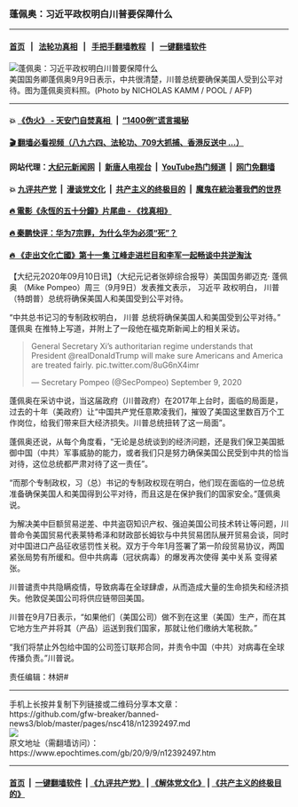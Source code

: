 ### 蓬佩奥：习近平政权明白川普要保障什么
------------------------

#### [首页](https://github.com/gfw-breaker/banned-news3/blob/master/README.md) &nbsp;&nbsp;|&nbsp;&nbsp; [法轮功真相](https://github.com/begood0513/basic/blob/master/README.md)  &nbsp;&nbsp;|&nbsp;&nbsp; [手把手翻墙教程](https://github.com/gfw-breaker/guides/wiki)  &nbsp;&nbsp;|&nbsp;&nbsp; [一键翻墙软件](https://github.com/gfw-breaker/nogfw/blob/master/README.md)  



<div><img alt="蓬佩奥：习近平政权明白川普要保障什么" class="attachment-djy_600_400 size-djy_600_400 wp-post-image" src="https://i.epochtimes.com/assets/uploads/2020/09/000_1WX83Q-1-600x400.jpg"/>
<div class="caption">
 美国国务卿蓬佩奥9月9日表示，中共很清楚，川普总统要确保美国人受到公平对待。图为蓬佩奥资料照。(Photo by NICHOLAS KAMM / POOL / AFP)
</div></div><hr/>

#### 💥 [《伪火》 - 天安门自焚真相 ](http://141.164.51.119:10000/videos/blog/weihuo.html)&nbsp; |&nbsp; [“1400例”谎言揭秘  ](http://141.164.51.119:10000/videos/blog/jiexi1400.html)

#### [ 🎬  翻墙必看视频（八九六四、法轮功、709大抓捕、香港反送中 ...）](https://github.com/gfw-breaker/links/blob/master/banned.md)

#### 网站代理：[大纪元新闻网](http://167.172.10.89:10080/gb/) &nbsp;|&nbsp; [新唐人电视台](http://167.172.10.89:8808/gb/)  &nbsp;|&nbsp; [YouTube热门频道](http://158.247.203.241/youtube.html) &nbsp;|&nbsp; [网门免翻墙](http://158.247.203.241:11000/show.aspx?name=ogHome)

#### 💥 [九评共产党](http://141.164.51.119:10000/videos/res/jiuping/)&nbsp; |&nbsp; [漫谈党文化](http://141.164.51.119:10000/videos/res/mtdwh/)&nbsp; |&nbsp; [共产主义的终极目的](http://141.164.51.119:10000/videos/res/zjmd/)&nbsp; |&nbsp; [魔鬼在統治著我們的世界](http://141.164.51.119:10000/videos/res/TheSpecter/)  

#### [ 🔥  電影《永恆的五十分鐘》片尾曲 - 《找真相》](http://141.164.51.119:10000/videos/news/../legend/index.html)

#### [ 🔥  秦鹏快评：华为7宗罪，为什么华为必须“死”？](http://141.164.51.119:10000/videos/news/qp01.html)

#### [ 🔥  《走出文化亡國》第十一集 江峰走进栏目和李军一起畅谈中共逆淘汰](http://141.164.51.119:10000/videos/news/../res/zcwhwg/index.html)

<div><p>
 【大纪元2020年09月10日讯】（大纪元记者张婷综合报导）美国国务卿迈克·
 <ok href="https://www.epochtimes.com/gb/tag/%E8%93%AC%E4%BD%A9%E5%A5%A5.html">
  蓬佩奥
 </ok>
 （Mike Pompeo）周三（9月9日）发表推文表示，
 <ok href="https://www.epochtimes.com/gb/tag/%E4%B9%A0%E8%BF%91%E5%B9%B3.html">
  习近平
 </ok>
 政权明白，
 <ok href="https://www.epochtimes.com/gb/tag/%E5%B7%9D%E6%99%AE.html">
  川普
 </ok>
 （特朗普）总统将确保美国人和美国受到公平对待。
</p>
<p>
 “中共总书记习的专制政权明白，
 <ok href="https://www.epochtimes.com/gb/tag/%E5%B7%9D%E6%99%AE.html">
  川普
 </ok>
 总统将确保美国人和美国受到公平对待。”
 <ok href="https://www.epochtimes.com/gb/tag/%E8%93%AC%E4%BD%A9%E5%A5%A5.html">
  蓬佩奥
 </ok>
 在推特上写道，并附上了一段他在福克斯新闻上的相关采访。
</p>
<p>
</p>
<blockquote class="twitter-tweet">
 <p dir="ltr" lang="en">
  General Secretary Xi’s authoritarian regime understands that President
  <ok href="https://twitter.com/realDonaldTrump?ref_src=twsrc%5Etfw">
   @realDonaldTrump
  </ok>
  will make sure Americans and America are treated fairly.
  <ok href="https://t.co/8uG6nX4imr">
   pic.twitter.com/8uG6nX4imr
  </ok>
 </p>
 <p>
  — Secretary Pompeo (@SecPompeo)
  <ok href="https://twitter.com/SecPompeo/status/1303754445185048577?ref_src=twsrc%5Etfw">
   September 9, 2020
  </ok>
 </p>
</blockquote>
<p>
 <p>
  蓬佩奥在采访中说，当这届政府（川普政府）在2017年上台时，面临的局面是，过去的十年（美政府）让“中国共产党任意欺凌我们，摧毁了美国这里数百万个工作岗位，给我们带来巨大经济损失。川普总统扭转了这一局面”。
 </p>
 <p>
  蓬佩奥还说，从每个角度看，“无论是总统谈到的经济问题，还是我们保卫美国抵御中国（中共）军事威胁的能力，或者我们只是努力确保美国公民受到中共的恰当对待，这位总统都严肃对待了这一责任”。
 </p>
 <p>
  “而那个专制政权，习（总）书记的专制政权现在明白，他们现在面临的一位总统准备确保美国人和美国得到公平对待，而且这是在保护我们的国家安全。”蓬佩奥说。
 </p>
 <p>
  为解决美中巨额贸易逆差、中共盗窃知识产权、强迫美国公司技术转让等问题，川普命令美国贸易代表莱特希泽和财政部长姆钦与中共贸易团队展开贸易会谈，同时对中国进口产品征收惩罚性关税。双方于今年1月签署了第一阶段贸易协议，两国紧张局势有所缓和。但中共病毒（冠状病毒）的爆发再次使得
  <ok href="https://www.epochtimes.com/gb/tag/%E7%BE%8E%E4%B8%AD%E5%85%B3%E7%B3%BB.html">
   美中关系
  </ok>
  变得紧张。
 </p>
 <p>
  川普谴责中共隐瞒疫情，导致病毒在全球肆虐，从而造成大量的生命损失和经济损失。他敦促美国公司将供应链带回美国。
 </p>
 <p>
  川普在9月7日表示，“如果他们（美国公司）做不到在这里（美国）生产，而在其它地方生产并将其（产品）运送到我们国家，那就让他们缴纳大笔税款。”
 </p>
 <p>
  “我们将禁止外包给中国的公司签订联邦合同，并责令中国（中共）对病毒在全球传播负责。”川普说。
 </p>
 <p>
  责任编辑：林妍#
 </p>
</p></div>
<hr/>
手机上长按并复制下列链接或二维码分享本文章：<br/>
https://github.com/gfw-breaker/banned-news3/blob/master/pages/nsc418/n12392497.md <br/>
<a href='https://github.com/gfw-breaker/banned-news3/blob/master/pages/nsc418/n12392497.md'><img src='https://github.com/gfw-breaker/banned-news3/blob/master/pages/nsc418/n12392497.md.png'/></a> <br/>
原文地址（需翻墙访问）：https://www.epochtimes.com/gb/20/9/9/n12392497.htm


------------------------
#### [首页](https://github.com/gfw-breaker/banned-news3/blob/master/README.md) &nbsp;|&nbsp; [一键翻墙软件](https://github.com/gfw-breaker/nogfw/blob/master/README.md) &nbsp;| [《九评共产党》](https://github.com/gfw-breaker/9ping.md/blob/master/README.md#九评之一评共产党是什么) | [《解体党文化》](https://github.com/gfw-breaker/jtdwh.md/blob/master/README.md) | [《共产主义的终极目的》](https://github.com/gfw-breaker/gczydzjmd.md/blob/master/README.md)


<img src='http://gfw-breaker.win/banned-news3/pages/nsc418/n12392497.md' width='0px' height='0px'/>
